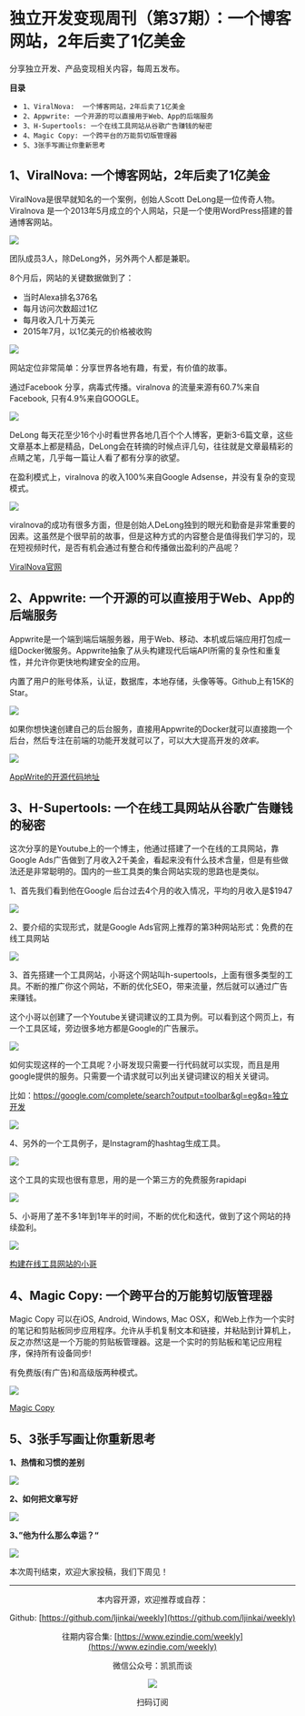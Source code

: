 # 独立开发变现周刊（第37期）：一个博客网站，2年后卖了1亿美金

分享独立开发、产品变现相关内容，每周五发布。

**目录**
- `1、ViralNova:  一个博客网站，2年后卖了1亿美金`
- `2、Appwrite: 一个开源的可以直接用于Web、App的后端服务`
- `3、H-Supertools: 一个在线工具网站从谷歌广告赚钱的秘密`
- `4、Magic Copy: 一个跨平台的万能剪切版管理器`
- `5、3张手写画让你重新思考`

## 1、ViralNova:  一个博客网站，2年后卖了1亿美金

ViralNova是很早就知名的一个案例，创始人Scott DeLong是一位传奇人物。Viralnova 是一个2013年5月成立的个人网站，只是一个使用WordPress搭建的普通博客网站。

![](https://tva1.sinaimg.cn/large/008i3skNgy1gycdt1is06j30uc0u0jyr.jpg)

团队成员3人，除DeLong外，另外两个人都是兼职。

8个月后，网站的关键数据做到了：

- 当时Alexa排名376名
- 每月访问次数超过1亿
- 每月收入几十万美元
- 2015年7月，以1亿美元的价格被收购

![](https://tva1.sinaimg.cn/large/008i3skNgy1gycdt8p1umj31er0u07c0.jpg)

网站定位非常简单：分享世界各地有趣，有爱，有价值的故事。

通过Facebook 分享，病毒式传播。viralnova 的流量来源有60.7%来自Facebook, 只有4.9%来自GOOGLE。

![](https://tva1.sinaimg.cn/large/008i3skNgy1gycdt89tv4j30m80cdabs.jpg)

DeLong 每天花至少16个小时看世界各地几百个个人博客，更新3-6篇文章，这些文章基本上都是精品，DeLong会在转摘的时候点评几句，往往就是文章最精彩的点睛之笔，几乎每一篇让人看了都有分享的欲望。

在盈利模式上，viralnova 的收入100%来自Google Adsense，并没有复杂的变现模式。

![](https://tva1.sinaimg.cn/large/008i3skNgy1gycdt7m0g9j30m80bxq3k.jpg)

viralnova的成功有很多方面，但是创始人DeLong独到的眼光和勤奋是非常重要的因素。这虽然是个很早前的故事，但是这种方式的内容整合是值得我们学习的，现在短视频时代，是否有机会通过有整合和传播做出盈利的产品呢？

[ViralNova官网](https://viralnova.com/)

## 2、Appwrite: 一个开源的可以直接用于Web、App的后端服务

Appwrite是一个端到端后端服务器，用于Web、移动、本机或后端应用打包成一组Docker微服务。Appwrite抽象了从头构建现代后端API所需的复杂性和重复性，并允许你更快地构建安全的应用。

内置了用户的账号体系，认证，数据库，本地存储，头像等等。Github上有15K的Star。

![](https://tva1.sinaimg.cn/large/008i3skNgy1gycdt72yqdj31rx0u0afs.jpg)

如果你想快速创建自己的后台服务，直接用Appwrite的Docker就可以直接跑一个后台，然后专注在前端的功能开发就可以了，可以大大提高开发的*效率。*

![](https://tva1.sinaimg.cn/large/008i3skNgy1gycdt6oet5j30us0nb0up.jpg)

[AppWrite的开源代码地址](https://github.com/appwrite/appwrite)

## 3、H-Supertools: 一个在线工具网站从谷歌广告赚钱的秘密

这次分享的是Youtube上的一个博主，他通过搭建了一个在线的工具网站，靠Google Ads广告做到了月收入2千美金，看起来没有什么技术含量，但是有些做法还是非常聪明的。国内的一些工具类的集合网站实现的思路也是类似。

1、首先我们看到他在Google 后台过去4个月的收入情况，平均的月收入是$1947

![](https://tva1.sinaimg.cn/large/008i3skNgy1gycdt6geq8j311w0icmz2.jpg)

2、要介绍的实现形式，就是Google Ads官网上推荐的第3种网站形式：免费的在线工具网站

![](https://tva1.sinaimg.cn/large/008i3skNgy1gycdt65pe5j31rq0u0gpp.jpg)

3、首先搭建一个工具网站，小哥这个网站叫h-supertools，上面有很多类型的工具。不断的推广你这个网站，不断的优化SEO，带来流量，然后就可以通过广告来赚钱。

这个小哥以创建了一个Youtube关键词建议的工具为例。可以看到这个网页上，有一个工具区域，旁边很多地方都是Google的广告展示。

![](https://tva1.sinaimg.cn/large/008i3skNgy1gycdt5wrisj31s00u079w.jpg)

如何实现这样的一个工具呢？小哥发现只需要一行代码就可以实现，而且是用google提供的服务。只需要一个请求就可以列出关键词建议的相关关键词。

比如：https://google.com/complete/search?output=toolbar&gl=eg&q=独立开发

![](https://tva1.sinaimg.cn/large/008i3skNgy1gycdt5lfhyj315s0u0dm6.jpg)

4、另外的一个工具例子，是Instagram的hashtag生成工具。

![](https://tva1.sinaimg.cn/large/008i3skNgy1gycdt4jw4gj31mu0u079u.jpg)

这个工具的实现也很有意思，用的是一个第三方的免费服务rapidapi

![](https://tva1.sinaimg.cn/large/008i3skNgy1gycdt478cgj31o70u0tf5.jpg)

5、小哥用了差不多1年到1年半的时间，不断的优化和迭代，做到了这个网站的持续盈利。

![](https://tva1.sinaimg.cn/large/008i3skNgy1gycdt3x6bnj314q0jy0vp.jpg)

[构建在线工具网站的小哥](https://youtu.be/ofZEo0Rzo5s)

## 4、Magic Copy: 一个跨平台的万能剪切版管理器

Magic Copy 可以在iOS, Android, Windows, Mac OSX，和Web上作为一个实时的笔记和剪贴板同步应用程序。允许从手机复制文本和链接，并粘贴到计算机上，反之亦然!这是一个万能的剪贴板管理器。这是一个实时的剪贴板和笔记应用程序，保持所有设备同步!

有免费版(有广告)和高级版两种模式。

![](https://tva1.sinaimg.cn/large/008i3skNgy1gycdt3mq5lj30sm0l40w5.jpg)

[Magic Copy](https://magiccopy.app/)

## 5、3张手写画让你重新思考

**1、热情和习惯的差别**

![](https://tva1.sinaimg.cn/large/008i3skNgy1gycdt38vcxj30p00f6wfd.jpg)

**2、如何把文章写好**

![](https://tva1.sinaimg.cn/large/008i3skNgy1gycdt2zt5fj30pt0xc0vd.jpg)

**3、”他为什么那么幸运？“**

![](https://tva1.sinaimg.cn/large/008i3skNgy1gycdt2in7lj30p00b9ab9.jpg)

本次周刊结束，欢迎大家投稿，我们下周见！

---
<center>
本内容开源，欢迎推荐或自荐：

Github: [https://github.com/ljinkai/weekly](https://github.com/ljinkai/weekly)

往期内容合集: [https://www.ezindie.com/weekly](https://www.ezindie.com/weekly)

微信公众号：凯凯而谈

![](http://qiniu.gafata.com/2019-03-17-web-bear.jpg?imageView2/2/w/200)

扫码订阅
</center>